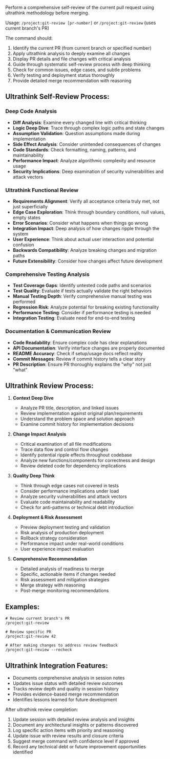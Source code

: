 Perform a comprehensive self-review of the current pull request using ultrathink methodology before merging.

Usage: `/project:git-review [pr-number]` or `/project:git-review` (uses current branch's PR)

The command should:
1. Identify the current PR (from current branch or specified number)
2. Apply ultrathink analysis to deeply examine all changes
3. Display PR details and file changes with critical analysis
4. Guide through systematic self-review process with deep thinking
5. Check for common issues, edge cases, and subtle problems
6. Verify testing and deployment status thoroughly
7. Provide detailed merge recommendation with reasoning

## Ultrathink Self-Review Process:

### Deep Code Analysis
- **Diff Analysis**: Examine every changed line with critical thinking
- **Logic Deep Dive**: Trace through complex logic paths and state changes
- **Assumption Validation**: Question assumptions made during implementation
- **Side Effect Analysis**: Consider unintended consequences of changes
- **Code Standards**: Check formatting, naming, patterns, and maintainability
- **Performance Impact**: Analyze algorithmic complexity and resource usage
- **Security Implications**: Deep examination of security vulnerabilities and attack vectors

### Ultrathink Functional Review  
- **Requirements Alignment**: Verify all acceptance criteria truly met, not just superficially
- **Edge Case Exploration**: Think through boundary conditions, null values, empty states
- **Error Scenarios**: Consider what happens when things go wrong
- **Integration Impact**: Deep analysis of how changes ripple through the system
- **User Experience**: Think about actual user interaction and potential confusion
- **Backwards Compatibility**: Analyze breaking changes and migration paths
- **Future Extensibility**: Consider how changes affect future development

### Comprehensive Testing Analysis
- **Test Coverage Gaps**: Identify untested code paths and scenarios
- **Test Quality**: Evaluate if tests actually validate the right behaviors
- **Manual Testing Depth**: Verify comprehensive manual testing was performed
- **Regression Risk**: Analyze potential for breaking existing functionality
- **Performance Testing**: Consider if performance testing is needed
- **Integration Testing**: Evaluate need for end-to-end testing

### Documentation & Communication Review
- **Code Readability**: Ensure complex code has clear explanations
- **API Documentation**: Verify interface changes are properly documented
- **README Accuracy**: Check if setup/usage docs reflect reality
- **Commit Messages**: Review if commit history tells a clear story
- **PR Description**: Ensure PR thoroughly explains the "why" not just "what"

## Ultrathink Review Process:

1. **Context Deep Dive**
   - Analyze PR title, description, and linked issues
   - Review implementation against original plan/requirements
   - Understand the problem space and solution approach
   - Examine commit history for implementation decisions

2. **Change Impact Analysis**
   - Critical examination of all file modifications
   - Trace data flow and control flow changes
   - Identify potential ripple effects throughout codebase
   - Analyze new functions/components for correctness and design
   - Review deleted code for dependency implications

3. **Quality Deep Think**
   - Think through edge cases not covered in tests
   - Consider performance implications under load
   - Analyze security vulnerabilities and attack vectors
   - Evaluate code maintainability and readability
   - Check for anti-patterns or technical debt introduction

4. **Deployment & Risk Assessment**
   - Preview deployment testing and validation
   - Risk analysis of production deployment
   - Rollback strategy consideration
   - Performance impact under real-world conditions
   - User experience impact evaluation

5. **Comprehensive Recommendation**
   - Detailed analysis of readiness to merge
   - Specific, actionable items if changes needed
   - Risk assessment and mitigation strategies
   - Merge strategy with reasoning
   - Post-merge monitoring recommendations

## Examples:

```
# Review current branch's PR
/project:git-review

# Review specific PR
/project:git-review 42

# After making changes to address review feedback
/project:git-review --recheck
```

## Ultrathink Integration Features:

- Documents comprehensive analysis in session notes
- Updates issue status with detailed review outcomes
- Tracks review depth and quality in session history
- Provides evidence-based merge recommendation
- Identifies lessons learned for future development

After ultrathink review completion:
1. Update session with detailed review analysis and insights
2. Document any architectural insights or patterns discovered
3. Log specific action items with priority and reasoning
4. Update issue with review results and closure criteria
5. Suggest merge command with confidence level if approved
6. Record any technical debt or future improvement opportunities identified 